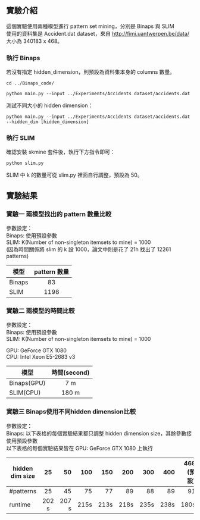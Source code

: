 ## 實驗介紹
這個實驗使用兩種模型進行 pattern set mining，分別是 Binaps 與 SLIM  
使用的資料集是 Accident.dat dataset，來自  http://fimi.uantwerpen.be/data/ 
大小為 340183 x 468。


### 執行 Binaps
若沒有指定 hidden_dimension，則預設為資料集本身的 columns 數量。
```
cd ../Binaps_code/  

python main.py --input ../Experiments/Accidents dataset/accidents.dat
```

測試不同大小的 hidden dimension：
```
python main.py --input ../Experiments/Accidents dataset/accidents.dat --hidden_dim [hidden_dimension]
```  

### 執行 SLIM
確認安裝 skmine 套件後，執行下方指令即可：
```
python slim.py 
```
SLIM 中 k 的數量可從 slim.py 裡面自行調整，預設為 50。

## 實驗結果

### 實驗一 兩模型找出的 pattern 數量比較
參數設定：  
Binaps: 使用預設參數  
SLIM: K(Number of non-singleton itemsets to mine) = 1000  
(因為時間關係將 slim 的 k 設 1000，論文中則是花了 21h 找出了 12261 patterns)

| 模型 | pattern 數量 |
|-------|:-----:|
| Binaps|  83  |
| SLIM  |  1198  |


### 實驗二 兩模型的時間比較
參數設定：  
Binaps: 使用預設參數  
SLIM: K(Number of non-singleton itemsets to mine) = 1000  

GPU: GeForce GTX 1080  
CPU: Intel Xeon E5-2683 v3  

|  模型 | 時間(second) |
|-------|:-----:|
| Binaps(GPU) | 7 m |
| SLIM(CPU)   | 180 m |

### 實驗三 Binaps使用不同hidden dimension比較
參數設定：  
Binaps: 以下表格的每個實驗結果都只調整 hidden dimension size，其餘參數接使用預設參數  
以下表格的每個實驗結果皆在 GPU: GeForce GTX 1080 上執行  

|  hidden dim size | 25 | 50 | 100 | 150 | 200 | 300 | 400 | 468 (預設) | 1000 | 2000 | 3000
|-------|:-----:|-----:|-----:|-----:|-----:|-----:|-----:|-----:|-----:|-----:|-----:|
| #patterns | 25 | 45 | 75 | 77 | 89 | 88 | 89 | 91 | 115 | 48 | 35 |
| runtime   | 202 s | 207 s | 215s | 213s | 218s | 235s | 238s | 180s | 300s | 600s | 720s |
